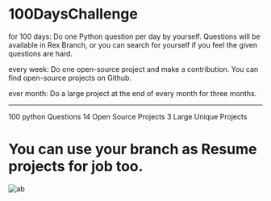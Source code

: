 # 100DaysChallenge
for 100 days:
Do one Python question per day by yourself. Questions will be available in Rex Branch, or you can search for yourself if you feel the given questions are hard.

every week:
Do one open-source project and make a contribution.
You can find open-source projects on Github.

ever month:
Do a large project at the end of every month for three months.

---

100 python Questions
14 Open Source Projects
3 Large Unique Projects

# You can use your branch as Resume projects for job too.

![ab](https://github.com/AlphaDarkmoon/100DaysChallenge/assets/128054193/f08667ea-8108-4a8b-9763-5ffa4bcf08dc)
